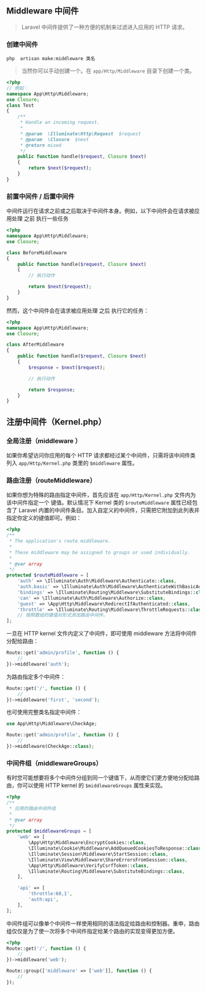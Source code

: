 ## Middleware 中间件
> Laravel 中间件提供了一种方便的机制来过滤进入应用的 HTTP 请求。

### 创建中间件
```
php  artisan make:middleware 类名
```
> 当然你可以手动创建一个。在 `app/Http/Middleware` 目录下创建一个类。
```php
<?php
// 例如：
namespace App\Http\Middleware;
use Closure;
class Test
{
    /**
     * Handle an incoming request.
     *
     * @param  \Illuminate\Http\Request  $request
     * @param  \Closure  $next
     * @return mixed
     */
    public function handle($request, Closure $next)
    {
        return $next($request);
    }
}
```

### 前置中间件 / 后置中间件
中间件运行在请求之前或之后取决于中间件本身。例如，以下中间件会在请求被应用处理 之前 执行一些任务
```php
<?php
namespace App\Http\Middleware;
use Closure;

class BeforeMiddleware
{
    public function handle($request, Closure $next)
    {
        // 执行动作

        return $next($request);
    }
}
```

然而，这个中间件会在请求被应用处理 之后 执行它的任务：
```php
<?php
namespace App\Http\Middleware;
use Closure;

class AfterMiddleware
{
    public function handle($request, Closure $next)
    {
        $response = $next($request);

        // 执行动作

        return $response;
    }
}
```

## 注册中间件（Kernel.php）
### 全局注册（middleware ）
如果你希望访问你应用的每个 HTTP 请求都经过某个中间件，只需将该中间件类列入 `app/Http/Kernel.php` 类里的 `$middleware` 属性。

### 路由注册（routeMiddleware）
如果你想为特殊的路由指定中间件，首先应该在 `app/Http/Kernel.php` 文件内为该中间件指定一个 键值。默认情况下 Kernel 类的 `$routeMiddleware` 属性已经包含了 Laravel 内置的中间件条目。加入自定义的中间件，只需把它附加到此列表并指定你定义的键值即可。例如：
```php
<?php
/**
 * The application's route middleware.
 *
 * These middleware may be assigned to groups or used individually.
 *
 * @var array
 */
protected $routeMiddleware = [
    'auth' => \Illuminate\Auth\Middleware\Authenticate::class,
    'auth.basic' => \Illuminate\Auth\Middleware\AuthenticateWithBasicAuth::class,
    'bindings' => \Illuminate\Routing\Middleware\SubstituteBindings::class,
    'can' => \Illuminate\Auth\Middleware\Authorize::class,
    'guest' => \App\Http\Middleware\RedirectIfAuthenticated::class,
    'throttle' => \Illuminate\Routing\Middleware\ThrottleRequests::class,
    // 按照数组的键值对形式添加路由中间件。
];
```
一旦在 HTTP kernel 文件内定义了中间件，即可使用 middleware 方法将中间件分配给路由：
```php
Route::get('admin/profile', function () {
    //
})->middleware('auth');
```
为路由指定多个中间件：
```php
Route::get('/', function () {
    //
})->middleware('first', 'second');
```
也可使用完整类名指定中间件：
```php
use App\Http\Middleware\CheckAge;

Route::get('admin/profile', function () {
    //
})->middleware(CheckAge::class);
```

### 中间件组（middlewareGroups）
有时您可能想要将多个中间件分组到同一个键值下，从而使它们更方便地分配给路由，你可以使用 HTTP kernel 的 `$middlewareGroups` 属性来实现。
```php
<?php
/**
 * 应用的路由中间件组
 *
 * @var array
 */
protected $middlewareGroups = [
    'web' => [
        \App\Http\Middleware\EncryptCookies::class,
        \Illuminate\Cookie\Middleware\AddQueuedCookiesToResponse::class,
        \Illuminate\Session\Middleware\StartSession::class,
        \Illuminate\View\Middleware\ShareErrorsFromSession::class,
        \App\Http\Middleware\VerifyCsrfToken::class,
        \Illuminate\Routing\Middleware\SubstituteBindings::class,
    ],

    'api' => [
        'throttle:60,1',
        'auth:api',
    ],
];
```
中间件组可以像单个中间件一样使用相同的语法指定给路由和控制器。重申，路由组仅仅是为了使一次将多个中间件指定给某个路由的实现变得更加方便。
```php
<?php
Route::get('/', function () {
    //
})->middleware('web');

Route::group(['middleware' => ['web']], function () {
    //
});
```
